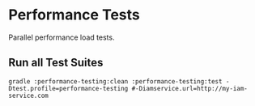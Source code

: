 # Performance Tests
Parallel performance load tests.

## Run all Test Suites
```
gradle :performance-testing:clean :performance-testing:test -Dtest.profile=performance-testing #-Diamservice.url=http://my-iam-service.com
```

